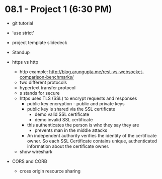# 08.1 - Project 1 (6:30 PM)

- git tutorial
- 'use strict'
- project template slidedeck
- Standup

- https vs http

  - http example: http://blog.arungupta.me/rest-vs-websocket-comparison-benchmarks/
  - two different protocols
  - hypertext transfer protocol
  - s stands for secure
  - https uses TLS (SSL) to encrypt requests and responses
    - public key encryption - public and private keys
    - public key is shared via the SSL certificate
      - demo valid SSL certificate
      - demo invalid SSL certificate
    - this authenticates the person is who they say they are
      - prevents man in the middle attacks
    - An independent authority verifies the identity of the certificate owner. So each SSL Certificate contains unique, authenticated information about the certificate owner.
  - show wireshark

- CORS and CORB

  - cross origin resource sharing
